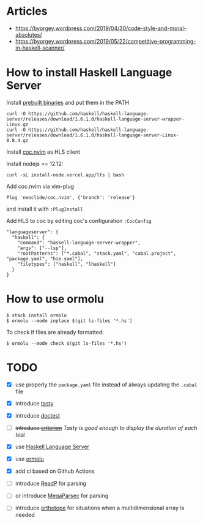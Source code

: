 # Articles

- https://byorgey.wordpress.com/2019/04/30/code-style-and-moral-absolutes/
- https://byorgey.wordpress.com/2019/05/22/competitive-programming-in-haskell-scanner/

# How to install Haskell Language Server

Install [prebuilt binaries](https://github.com/haskell/haskell-language-server/releases) and put them in the PATH
```
curl -O https://github.com/haskell/haskell-language-server/releases/download/1.6.1.0/haskell-language-server-wrapper-Linux.gz
curl -O https://github.com/haskell/haskell-language-server/releases/download/1.6.1.0/haskell-language-server-Linux-8.8.4.gz
```
Install [coc.nvim](https://github.com/neoclide/coc.nvim) as HLS client

Install nodejs >= 12.12:
```
curl -sL install-node.vercel.app/lts | bash
```

Add coc.nvim via vim-plug
```
Plug 'neoclide/coc.nvim', {'branch': 'release'}
```
and install it with `:PlugInstall`

Add HLS to coc by editing coc's configuration `:CocConfig`
```
"languageserver": {
  "haskell": {
    "command": "haskell-language-server-wrapper",
    "args": ["--lsp"],
    "rootPatterns": ["*.cabal", "stack.yaml", "cabal.project", "package.yaml", "hie.yaml"],
    "filetypes": ["haskell", "lhaskell"]
  }
}
```

# How to use ormolu

```
$ stack install ormolu
$ ormolu --mode inplace $(git ls-files '*.hs')
```

To check if files are already formatted:
```
$ ormolu --mode check $(git ls-files '*.hs')
```

# TODO
- [x] use properly the `package.yaml` file instead of always updating the `.cabal` file
- [x] introduce [tasty](https://hackage.haskell.org/package/tasty)
- [x] introduce [doctest](https://hackage.haskell.org/package/doctest)
- [ ] ~~introduce [criterion](https://hackage.haskell.org/package/criterion)~~ *Tasty is good enough to display the duration of each test*
- [x] use [Haskell Language Server](https://github.com/haskell/haskell-language-server)
- [x] use [ormolu](https://hackage.haskell.org/package/ormolu)
- [x] add ci based on Github Actions

- [ ] introduce [ReadP](https://hackage.haskell.org/package/base-4.16.0.0/docs/Text-ParserCombinators-ReadP.html) for parsing
- [ ] or introduce [MegaParsec](https://hackage.haskell.org/package/megaparsec) for parsing
- [ ] introduce [orthotope](https://hackage.haskell.org/package/orthotope) for situations when a multidimensional array is needed
